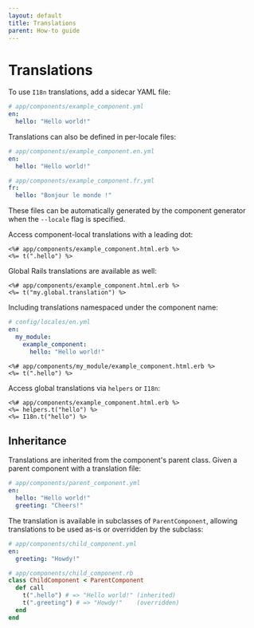 ```yaml
---
layout: default
title: Translations
parent: How-to guide
---
```


# Translations

To use `I18n` translations, add a sidecar YAML file:

```yml
# app/components/example_component.yml
en:
  hello: "Hello world!"
```

Translations can also be defined in per-locale files:

```yml
# app/components/example_component.en.yml
en:
  hello: "Hello world!"

# app/components/example_component.fr.yml
fr:
  hello: "Bonjour le monde !"
```

These files can be automatically generated by the component generator when the `--locale` flag is specified.

Access component-local translations with a leading dot:

```erb
<%# app/components/example_component.html.erb %>
<%= t(".hello") %>
```

Global Rails translations are available as well:

```erb
<%# app/components/example_component.html.erb %>
<%= t("my.global.translation") %>
```

Including translations namespaced under the component name:

```yml
# config/locales/en.yml
en:
  my_module:
    example_component:
      hello: "Hello world!"
```

```erb
<%# app/components/my_module/example_component.html.erb %>
<%= t(".hello") %>
```

Access global translations via `helpers` or `I18n`:

```erb
<%# app/components/example_component.html.erb %>
<%= helpers.t("hello") %>
<%= I18n.t("hello") %>
```

## Inheritance

Translations are inherited from the component's parent class. Given a parent component with a translation file:

```yml
# app/components/parent_component.yml
en:
  hello: "Hello world!"
  greeting: "Cheers!"
```

The translation is available in subclasses of `ParentComponent`, allowing translations to be used as-is or overridden by the subclass:

```yml
# app/components/child_component.yml
en:
  greeting: "Howdy!"
```

```rb
# app/components/child_component.rb
class ChildComponent < ParentComponent
  def call
    t(".hello") # => "Hello world!" (inherited)
    t(".greeting") # => "Howdy!"    (overridden)
  end
end
```
